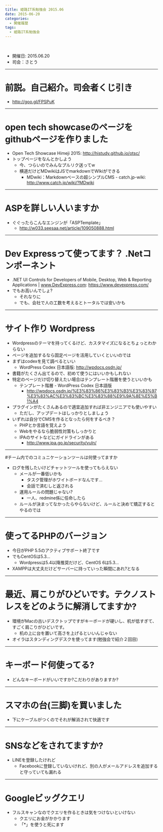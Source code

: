 ```yaml
---
title: 姫路IT系勉強会 2015.06
date: 2015-06-20
categories:
  - 開催履歴
tags:
  - 姫路IT系勉強会
---
```

﻿<!-- 姫路IT系勉強会 2015.06 log -->
<!-- https://docs.google.com/document/d/1m4xV61WX4cOYyJ4Ya3Lif9-SN7rdCLxDPZNmNHmxU0g/edit -->


* 開催日: 2015.06.20
* 司会：さとう


----------


# 前説。自己紹介。司会者くじ引き

* http://goo.gl/FPSPuK


----------


# open tech showcaseのページをgithubページを作りました

* Open Tech Showcase Himeji 2015: http://histudy.github.io/otsc/
* トップページをなんとかしよう
	* 今、つらいのでみんなプルリク送ってw
	* 横道だけどMDwikiはJSでmarkdownでWIkiができる
		* MDwiki：Markdownベースの超シンプルCMS - catch.jp-wiki: http://www.catch.jp/wiki/?MDwiki


----------


# ASPを詳しい人いますか
* ぐぐったらこんなエンジンが「ASPTemplate」
	* http://w033.seesaa.net/article/109050888.html


----------


# Dev Expressって使ってます？ .Netコンポーネント

* .NET UI Controls for Developers of Mobile, Desktop, Web & Reporting Applications | www.DevExpress.com: https://www.devexpress.com/
* でもお高いんでしょ?
	* それなりに
	* でも、会社で人の工数を考えるとトータルでは安いかも


----------


# サイト作り Wordpress

* Wordpressのテーマを持ってくるけど、カスタマイズになるとちょっとわからない
* ページを追加するなら固定ページを活用していくといいのでは
* まずはcodexを見て調べるといい
	* WordPress Codex 日本語版: http://wpdocs.osdn.jp/
* 書籍がたくさん出てるので、初めて使うにはいいかもしれない
* 特定のページだけ切り替えたい場合はテンプレート階層を使うといいかも
	* テンプレート階層 - WordPress Codex 日本語版
		* http://wpdocs.osdn.jp/%E3%83%86%E3%83%B3%E3%83%97%E3%83%AC%E3%83%BC%E3%83%88%E9%9A%8E%E5%B1%A4
* プラグインがたくさんあるので適宜追加すれば非エンジニアでも使いやすい
	* ただし、アップデートはしっかりとしましょう
* いずれは自分でCMSを作るとなったら何をするべき？
	* PHPとか言語を覚えよう
	* Webをやるなら脆弱性対策もしっかりと
	* IPAのサイトなどにガイドラインがある
		* http://www.ipa.go.jp/security/vuln/


----------


#チーム内でのコミュニケーションツールは何使ってますか

* ログを残したいけどチャットツールを使ってもらえない
	* メールが一番低いかも
		* タスク管理がホワイトボードなんです…
		* 会話で済むしと返される
	* 運用ルールの問題じゃない?
		* 一人、redmine係に任命したら
	* ルールが決まってなかったらやらないけど、ルールと決めて矯正するとやるのでは


----------


# 使ってるPHPのバージョン

* 今日がPHP 5.5のアクティブサポート終了です
* でもCentOSは5.3…
	* Wordpressは5.4以降推奨だけど、CentOS 6は5.3…
* XAMPPは大丈夫だけどサーバーに持っていった瞬間にあれ?となる


----------


# 最近、肩こりがひどいです。テクノストレスをどのように解消してますか?

* 環境がMacの古いデスクトップですがキーボードが硬いし、机が低すぎて、すごく肩こりがひどいです。
	* 机の上に台を置いて高さを上げるといいんじゃない
* オイラはスタンディングデスクを使ってます(勉強会で紹介２回目)


----------


# キーボード何使ってる?

* どんなキーボードがいいですか?こだわりがありますか?


----------


# スマホの台(三脚)を買いました

* 下にケーブルがつくのでそれが解消されて快適です


----------


# SNSなどをされてますか?

* LINEを登録したけれど
	* Facebookに登録していないけれど、別の人がメールアドレスを追加すると守っていても漏れる


----------


# Googleビッグクエリ

* フルスキャンなのでクエリを作るときは気をつけないといけない
	* クエリにお金がかかります
	* 「*」を使うと死にます
